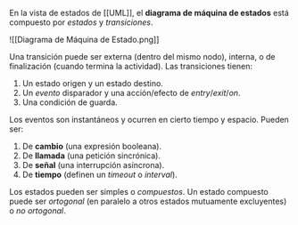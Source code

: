 En la vista de estados de [[UML]], el **diagrama de máquina de estados** está compuesto por _estados_ y _transiciones_.

![[Diagrama de Máquina de Estado.png]]

Una transición puede ser externa (dentro del mismo nodo), interna, o de finalización (cuando termina la actividad). Las transiciones tienen:

1. Un estado origen y un estado destino.
2. Un _evento_ disparador y una acción/efecto de _entry_/_exit_/_on_.
3. Una condición de guarda.

Los eventos son instantáneos y ocurren en cierto tiempo y espacio. Pueden ser:

1. De **cambio** (una expresión booleana).
2. De **llamada** (una petición sincrónica).
3. De **señal** (una interrupción asíncrona).
4. De **tiempo** (definen un _timeout_ o _interval_).

Los estados pueden ser simples o _compuestos_. Un estado compuesto puede ser _ortogonal_ (en paralelo a otros estados mutuamente excluyentes) o _no ortogonal_.
